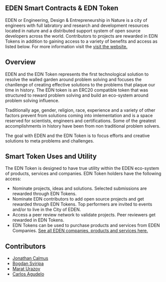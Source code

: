 ## EDEN Smart Contracts & EDN Token

EDEN or Engineering, Design & Entrepreneurship in Nature is a city of engineers with full labratory and research and development resources located in nature and a distributed support system of open source developers across the world. Contributors to projects are rewarded in EDN Tokens in addition to gaining access to a variety of benefits and access as listed below. For more information visit the <a href="http://www.cityofeden.io/">visit the website.</a>

## Overview

EDEN and the EDN Token represents the first technological solution to resolve the walled garden around problem solving and focuses the chanllenge of creating effective solutions to the problems that plaque our time in history. The EDN token is an ERC20 compatible token that was structured to reward problem solving and build an eco-system around problem solving influence. 

Traditionally age, gender, religion, race, experience and a variety of other factors prevent from solutions coming into imlementation and is a space reserved for scientists, engineers and certifications. Some of the greatest accomplishments in history have been from non traditional problem solvers. 

The goal with EDEN and the EDN Token is to focus efforts and creative solutions to meta problems and challenges.

## Smart Token Uses and Utility

The EDN Token is designed to have true utility within the EDEN eco-system of products, services and companies. EDN Token holders have the following access:
<ul>
  <li>Nominate projects, ideas and solutions. Selected submissions are rewarded through EDN Tokens.</li>
  <li>Nominate EDN contributors to add open source projects and get rewarded through EDN Tokens. Top performers are invited to events and/or to live in the City of EDEN.</li>
  <li>Access a peer review network to validate projects. Peer reviewers get rewarded in EDN Tokens.</li>
  <li>EDN Tokens can be used to purchase products and services from EDEN Companies. <a href="http://cityofeden.io">See all EDEN companies, products and services here.</a> </li>
</ul>

## Contributors
<ul>
  <li><a href="https://github.com/joncalmus">Jonathan Calmus</a></li>
  <li><a href="https://github.com/bogdan-sviripa">Bogdan Sviripa</a></li>
  <li><a href="https://github.com/urazovm">Marat Urazov</a></li>
  <li><a href="https://github.com/carlosagudelo/">Carlos Agudelo</a></li>
</ul>

